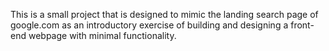 This is a small project that is designed to mimic the landing search page of google.com as an introductory exercise of building and designing a front-end webpage with minimal functionality.
